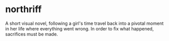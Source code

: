 # northriff
A short visual novel, following a girl's time travel back into a pivotal moment in her life where everything went wrong. In order to fix what happened, sacrifices must be made.
